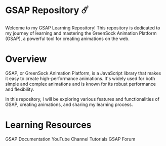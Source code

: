 # GSAP Repository ☄️
Welcome to my GSAP Learning Repository! This repository is dedicated to my journey of learning and mastering the GreenSock Animation Platform (GSAP), a powerful tool for creating animations on the web.

# Overview
GSAP, or GreenSock Animation Platform, is a JavaScript library that makes it easy to create high-performance animations. It's widely used for both simple and complex animations and is known for its robust performance and flexibility.

In this repository, I will be exploring various features and functionalities of GSAP, creating animations, and sharing my learning process.

# Learning Resources
GSAP Documentation
YouTube Channel Tutorials
GSAP Forum
